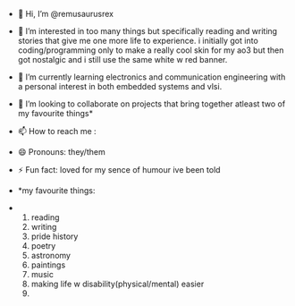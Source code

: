 - 👋 Hi, I’m @remusaurusrex
- 👀 I’m interested in too many things but specifically reading and writing stories that give me one more life to experience. i initially got into coding/programming only to make a really cool skin for my ao3 but then got nostalgic and i still use the same white w red banner.
- 🌱 I’m currently learning electronics and communication engineering with a personal interest in both embedded systems and vlsi.
- 💞️ I’m looking to collaborate on projects that bring together atleast two of my favourite things*
- 📫 How to reach me : 
- 😄 Pronouns: they/them
- ⚡ Fun fact: loved for my sence of humour ive been told

- *my favourite things:
- 1. reading
  2. writing
  3.  pride history
  4. poetry
  5. astronomy
  6. paintings
  7. music
  8. making life w disability(physical/mental) easier
  9. 

<!---
remusaurusrex/remusaurusrex is a ✨ special ✨ repository because its `README.md` (this file) appears on your GitHub profile.
You can click the Preview link to take a look at your changes.
--->
